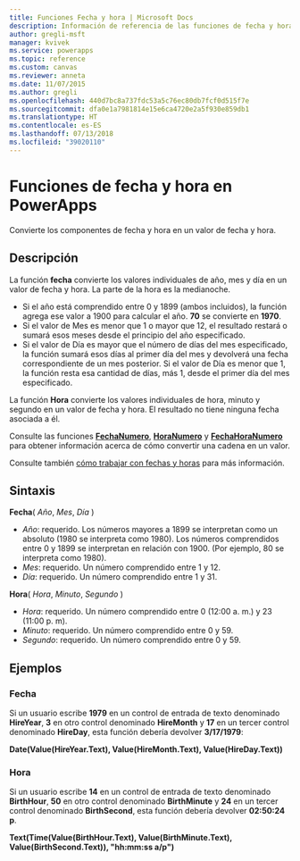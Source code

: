 ```yaml
---
title: Funciones Fecha y hora | Microsoft Docs
description: Información de referencia de las funciones de fecha y hora de PowerApps, con sintaxis y ejemplos
author: gregli-msft
manager: kvivek
ms.service: powerapps
ms.topic: reference
ms.custom: canvas
ms.reviewer: anneta
ms.date: 11/07/2015
ms.author: gregli
ms.openlocfilehash: 440d7bc8a737fdc53a5c76ec80db7fcf0d515f7e
ms.sourcegitcommit: dfa0e1a7981814e15e6ca4720e2a5f930e859db1
ms.translationtype: HT
ms.contentlocale: es-ES
ms.lasthandoff: 07/13/2018
ms.locfileid: "39020110"
---
```

# <a name="date-and-time-functions-in-powerapps"></a>Funciones de fecha y hora en PowerApps
Convierte los componentes de fecha y hora en un valor de fecha y hora.

## <a name="description"></a>Descripción
La función **fecha** convierte los valores individuales de año, mes y día en un valor de fecha y hora.  La parte de la hora es la medianoche.

* Si el año está comprendido entre 0 y 1899 (ambos incluidos), la función agrega ese valor a 1900 para calcular el año.  **70** se convierte en **1970**.
* Si el valor de Mes es menor que 1 o mayor que 12, el resultado restará o sumará esos meses desde el principio del año especificado.
* Si el valor de Día es mayor que el número de días del mes especificado, la función sumará esos días al primer día del mes y devolverá una fecha correspondiente de un mes posterior.  Si el valor de Día es menor que 1, la función resta esa cantidad de días, más 1, desde el primer día del mes especificado.

La función **Hora** convierte los valores individuales de hora, minuto y segundo en un valor de fecha y hora.  El resultado no tiene ninguna fecha asociada a él.

Consulte las funciones **[FechaNumero](function-datevalue-timevalue.md)**, **[HoraNumero](function-datevalue-timevalue.md)** y **[FechaHoraNumero](function-datevalue-timevalue.md)** para obtener información acerca de cómo convertir una cadena en un valor.  

Consulte también [cómo trabajar con fechas y horas](../show-text-dates-times.md) para más información.

## <a name="syntax"></a>Sintaxis
**Fecha**( *Año*, *Mes*, *Día* )

* *Año*: requerido.  Los números mayores a 1899 se interpretan como un absoluto (1980 se interpreta como 1980). Los números comprendidos entre 0 y 1899 se interpretan en relación con 1900. (Por ejemplo, 80 se interpreta como 1980).
* *Mes*: requerido.  Un número comprendido entre 1 y 12.
* *Día*: requerido. Un número comprendido entre 1 y 31.

**Hora**( *Hora*, *Minuto*, *Segundo* )

* *Hora*: requerido.  Un número comprendido entre 0 (12:00 a. m.) y 23 (11:00 p. m).
* *Minuto*: requerido. Un número comprendido entre 0 y 59.
* *Segundo*: requerido. Un número comprendido entre 0 y 59.

## <a name="examples"></a>Ejemplos
### <a name="date"></a>Fecha
Si un usuario escribe **1979** en un control de entrada de texto denominado **HireYear**, **3** en otro control denominado **HireMonth** y **17** en un tercer control denominado **HireDay**, esta función debería devolver **3/17/1979**:

**Date(Value(HireYear.Text), Value(HireMonth.Text), Value(HireDay.Text))**

### <a name="time"></a>Hora
Si un usuario escribe **14** en un control de entrada de texto denominado **BirthHour**, **50** en otro control denominado **BirthMinute** y **24** en un tercer control denominado **BirthSecond**, esta función debería devolver **02:50:24 p**.

**Text(Time(Value(BirthHour.Text), Value(BirthMinute.Text), Value(BirthSecond.Text)), "hh:mm:ss a/p")**

